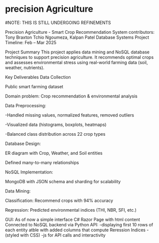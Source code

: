 # precision Agriculture 

#NOTE: THIS IS STILL UNDERGOING REFINEMENTS


Precision Agriculture - Smart Crop Recommendation System
contributors: Tony Braxton Tchio Ngoumeza, Kalpan Patel
Database Systems
Project Timeline: Feb – Mar 2025

Project Summary
This project applies data mining and NoSQL database techniques to support precision agriculture. It recommends optimal crops and assesses environmental stress using real-world farming data (soil, weather, nutrients).

Key Deliverables
Data Collection

Public smart farming dataset

Domain problem: Crop recommendation & environmental analysis

Data Preprocessing:

-Handled missing values, normalized features, removed outliers

-Visualized data (histograms, boxplots, heatmaps)

-Balanced class distribution across 22 crop types

Database Design:

ER diagram with Crop, Weather, and Soil entities

Defined many-to-many relationships

NoSQL Implementation:

MongoDB with JSON schema and sharding for scalability

Data Mining:

Classification: Recommend crops with 94% accuracy

Regression: Predicted environmental indices (THI, NBR, SFI, etc.)

GUI:
As of now a simple interface C# Razor Page with html content Connected to NoSQL backend via Python API:
-displaying first 10 rows of each entity atble with added columns that compute Reression Indices
-(styled with CSS)
-js for API calls and interactivity


 
